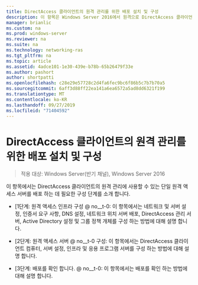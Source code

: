```yaml
---
title: DirectAccess 클라이언트의 원격 관리를 위한 배포 설치 및 구성
description: 이 항목은 Windows Server 2016에서 원격으로 DirectAccess 클라이언트 관리 가이드의 일부입니다.
manager: brianlic
ms.custom: na
ms.prod: windows-server
ms.reviewer: na
ms.suite: na
ms.technology: networking-ras
ms.tgt_pltfrm: na
ms.topic: article
ms.assetid: 4adce101-1e30-439e-b78b-65b26479f33e
ms.author: pashort
author: shortpatti
ms.openlocfilehash: c28e29e57728c2d4fa6fec9bc6f86b5c7b7b70a5
ms.sourcegitcommit: 6aff3d88ff22ea141a6ea6572a5ad8dd6321f199
ms.translationtype: MT
ms.contentlocale: ko-KR
ms.lasthandoff: 09/27/2019
ms.locfileid: "71404592"
---
```

# <a name="install-and-configure-deployment-for-remote-management-of-directaccess-clients"></a>DirectAccess 클라이언트의 원격 관리를 위한 배포 설치 및 구성

>적용 대상: Windows Server(반기 채널), Windows Server 2016

이 항목에서는 DirectAccess 클라이언트의 원격 관리에 사용할 수 있는 단일 원격 액세스 서버를 배포 하는 데 필요한 구성 단계를 소개 합니다.  
  
-   [1단계: 원격 액세스 인프라 구성 @ no__t-0: 이 항목에서는 네트워크 및 서버 설정, 인증서 요구 사항, DNS 설정, 네트워크 위치 서버 배포, DirectAccess 관리 서버, Active Directory 설정 및 그룹 정책 개체를 구성 하는 방법에 대해 설명 합니다.  
  
-   [2단계: 원격 액세스 서버 @ no__t-0 구성: 이 항목에서는 DirectAccess 클라이언트 컴퓨터, 서버 설정, 인프라 및 응용 프로그램 서버를 구성 하는 방법에 대해 설명 합니다.  
  
-   [3단계: 배포를 확인 합니다. @ no__t-0: 이 항목에서는 배포를 확인 하는 방법에 대해 설명 합니다.  
  



